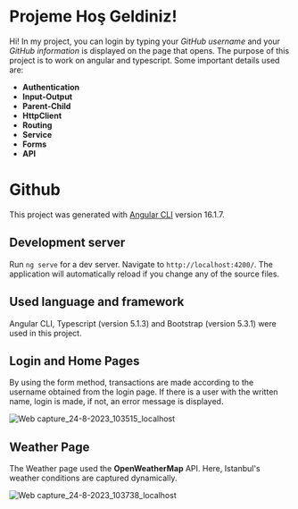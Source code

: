 # Projeme Hoş Geldiniz!

Hi! In my project, you can login by typing your *GitHub username* and your *GitHub information* is displayed on the page that opens. The purpose of this project is to work on angular and typescript.  Some important details used are: 

 -  **Authentication**
 - **Input-Output**
 - **Parent-Child**
 - **HttpClient**
 - **Routing**
 - **Service**
 - **Forms**
 - **API**

 

# Github

This project was generated with [Angular CLI](https://github.com/angular/angular-cli) version 16.1.7.

## Development server

Run `ng serve` for a dev server. Navigate to `http://localhost:4200/`. The application will automatically reload if you change any of the source files.

## Used language and framework

Angular CLI, Typescript (version 5.1.3) and Bootstrap (version  5.3.1) were used in this project.  

## Login and Home Pages

By using the form method, transactions are made according to the username obtained from the login page.  If there is a user with the written name, login is made, if not, an error message is displayed.



![Web capture_24-8-2023_103515_localhost](https://github.com/MelisaGulsan/internsiproject/assets/74907355/5e124dbb-dca0-49b7-8580-01c6802adf83)

## Weather Page

The Weather page used the **OpenWeatherMap** API.  Here, Istanbul's weather conditions are captured dynamically.

![Web capture_24-8-2023_103738_localhost](https://github.com/MelisaGulsan/internsiproject/assets/74907355/71aa66cd-4831-4ae5-b6e3-434307ff2a65)


